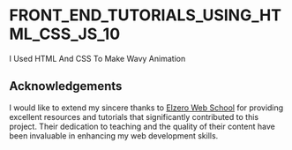 # FRONT_END_TUTORIALS_USING_HTML_CSS_JS_10

I Used HTML And CSS To Make Wavy Animation


## Acknowledgements

I would like to extend my sincere thanks to [Elzero Web School](https://elzero.org) for providing excellent resources and tutorials that significantly contributed to this project. Their dedication to teaching and the quality of their content have been invaluable in enhancing my web development skills.
